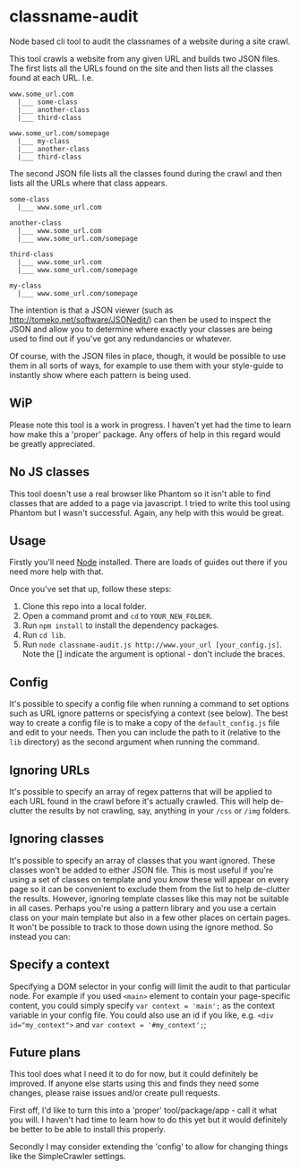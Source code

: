 classname-audit
===============

Node based cli tool to audit the classnames of a website during a site crawl.


This tool crawls a website from any given URL and builds two JSON files. 
The first lists all the URLs found on the site and then lists all the classes found at each URL.
I.e.

~~~~~
www.some_url.com
  |___ some-class
  |___ another-class
  |___ third-class

www.some_url.com/somepage
  |___ my-class
  |___ another-class
  |___ third-class
~~~~~

The second JSON file lists all the classes found during the crawl and then lists all the URLs where that class appears.

~~~~~
some-class
  |___ www.some_url.com
  
another-class
  |___ www.some_url.com
  |___ www.some_url.com/somepage
  
third-class
  |___ www.some_url.com
  |___ www.some_url.com/somepage
  
my-class
  |___ www.some_url.com/somepage

~~~~~

The intention is that a JSON viewer (such as http://tomeko.net/software/JSONedit/) can then be used to inspect the JSON and allow you to determine where exactly your classes are being used to find out if you've got any redundancies or whatever.

Of course, with the JSON files in place, though, it would be possible to use them in all sorts of ways, for example to use them with your style-guide to instantly show where each pattern is being used.


WiP
---

Please note this tool is a work in progress. I haven't yet had the time to learn how make this a 'proper' package.
Any offers of help in this regard would be greatly appreciated.


No JS classes
-------------

This tool doesn't use a real browser like Phantom so it isn't able to find classes that are added to a page via javascript.
I tried to write this tool using Phantom but I wasn't successful. Again, any help with this would be great.


Usage
-----

Firstly you'll need [Node](http://nodejs.org/) installed. There are loads of guides out there if you need more help with that.

Once you've set that up, follow these steps:

1. Clone this repo into a local folder.
2. Open a command promt and `cd` to `YOUR_NEW_FOLDER`.
3. Run `npm install` to install the dependency packages.
2. Run `cd lib`.
3. Run `node classname-audit.js http://www.your_url [your_config.js]`.
Note the [] indicate the argument is optional - don't include the braces.

Config
------

It's possible to specify a config file when running a command to set options such as URL ignore patterns or specisfying a context (see below).
The best way to create a config file is to make a copy of the `default_config.js` file and edit to your needs.
Then you can include the path to it (relative to the `lib` directory) as the second argument when running the command.


Ignoring URLs
----------------

It's possible to specify an array of regex patterns that will be applied to each URL found in the crawl before it's actually crawled.
This will help de-clutter the results by not crawling, say, anything in your `/css` or `/img` folders.


Ignoring classes
----------------

It's possible to specify an array of classes that you want ignored. These classes won't be added to either JSON file.
This is most useful if you're using a set of classes on template and you _know_ these will appear on every page so it can be convenient to exclude them from the list to help de-clutter the results.
However, ignoring template classes like this may not be suitable in all cases. 
Perhaps you're using a pattern library and you use a certain class on your main template but also in a few other places on certain pages.
It won't be possible to track to those down using the ignore method. So instead you can:

Specify a context
-----------------

Specifying a DOM selector in your config will limit the audit to that particular node.
For example if you used `<main>` element to contain your page-specific content, you could simply specify `var context = 'main';` as the context variable in your config file.
You could also use an id if you like, e.g. `<div id="my_context">` and  `var context = '#my_context';`;



Future plans
------------

This tool does what I need it to do for now, but it could definitely be improved. 
If anyone else starts using this and finds they need some changes, please raise issues and/or create pull requests.

First off, I'd like to turn this into a 'proper' tool/package/app - call it what you will.
I haven't had time to learn how to do this yet but it would definitely be better to be able to install this properly.

Secondly I may consider extending the 'config' to allow for changing things like the SimpleCrawler settings.

